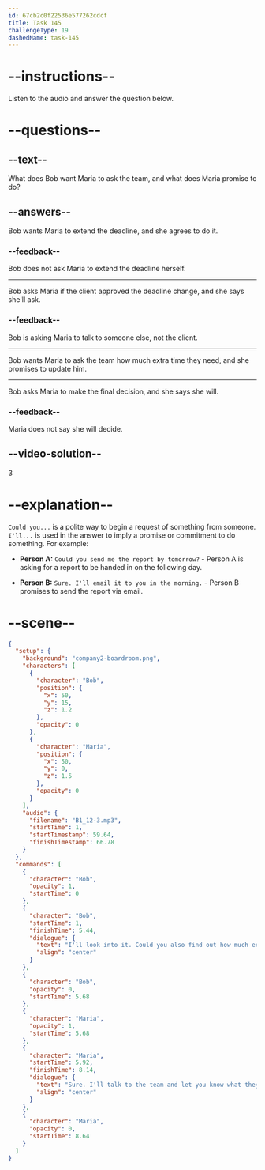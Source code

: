 ```yaml
---
id: 67cb2c0f22536e577262cdcf
title: Task 145
challengeType: 19
dashedName: task-145
---
```


<!-- (Audio) Bob: I'll look into it. Could you also find out how much extra time they really need?  
Maria: Sure. I'll talk to the team and let you know what they say. -->

# --instructions--

Listen to the audio and answer the question below.  

# --questions--

## --text--

What does Bob want Maria to ask the team, and what does Maria promise to do?

## --answers--

Bob wants Maria to extend the deadline, and she agrees to do it.

### --feedback--

Bob does not ask Maria to extend the deadline herself.

---

Bob asks Maria if the client approved the deadline change, and she says she'll ask.

### --feedback--

Bob is asking Maria to talk to someone else, not the client.

---

Bob wants Maria to ask the team how much extra time they need, and she promises to update him.

---

Bob asks Maria to make the final decision, and she says she will.

### --feedback--

Maria does not say she will decide.

## --video-solution--

3  

# --explanation--

`Could you...` is a polite way to begin a request of something from someone. `I'll...` is used in the answer to imply a promise or commitment to do something. For example:

- **Person A:** `Could you send me the report by tomorrow?` - Person A is asking for a report to be handed in on the following day.  

- **Person B:** `Sure. I'll email it to you in the morning.` - Person B promises to send the report via email.

# --scene--

```json
{
  "setup": {
    "background": "company2-boardroom.png",
    "characters": [
      {
        "character": "Bob",
        "position": {
          "x": 50,
          "y": 15,
          "z": 1.2
        },
        "opacity": 0
      },
      {
        "character": "Maria",
        "position": {
          "x": 50,
          "y": 0,
          "z": 1.5
        },
        "opacity": 0
      }
    ],
    "audio": {
      "filename": "B1_12-3.mp3",
      "startTime": 1,
      "startTimestamp": 59.64,
      "finishTimestamp": 66.78
    }
  },
  "commands": [
    {
      "character": "Bob",
      "opacity": 1,
      "startTime": 0
    },
    {
      "character": "Bob",
      "startTime": 1,
      "finishTime": 5.44,
      "dialogue": {
        "text": "I'll look into it. Could you also find out how much extra time they really need?",
        "align": "center"
      }
    },
    {
      "character": "Bob",
      "opacity": 0,
      "startTime": 5.68
    },
    {
      "character": "Maria",
      "opacity": 1,
      "startTime": 5.68
    },
    {
      "character": "Maria",
      "startTime": 5.92,
      "finishTime": 8.14,
      "dialogue": {
        "text": "Sure. I'll talk to the team and let you know what they say.",
        "align": "center"
      }
    },
    {
      "character": "Maria",
      "opacity": 0,
      "startTime": 8.64
    }
  ]
}
```
